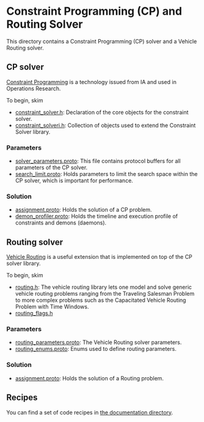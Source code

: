 # Constraint Programming (CP) and Routing Solver

This directory contains a Constraint Programming (CP) solver and a Vehicle
Routing solver.

## CP solver

[Constraint Programming](http://en.wikipedia.org/wiki/Constraint_programming) is
a technology issued from IA and used in Operations Research.

To begin, skim

* [constraint_solver.h](../constraint_solver/constraint_solver.h):
Declaration of the core objects for the constraint solver.
* [constraint_solveri.h](../constraint_solver/constraint_solveri.h):
Collection of objects used to extend the Constraint Solver library.

### Parameters

* [solver_parameters.proto](../constraint_solver/solver_parameters.proto):
This file contains protocol buffers for all parameters of the CP solver.
* [search_limit.proto](../constraint_solver/search_limit.proto):
Holds parameters to limit the search space within the CP solver, which is
important for performance.

### Solution

* [assignment.proto](../constraint_solver/assignment.proto):
Holds the solution of a CP problem.
* [demon_profiler.proto](../constraint_solver/demon_profiler.proto):
Holds the timeline and execution profile of constraints and demons (daemons).

## Routing solver

[Vehicle Routing](http://en.wikipedia.org/wiki/Vehicle_routing) is a useful
extension that is implemented on top of the CP solver library.

To begin, skim

* [routing.h](../constraint_solver/routing.h):
The vehicle routing library lets one model and solve generic vehicle routing
problems ranging from the Traveling Salesman Problem to more complex problems
such as the Capacitated Vehicle Routing Problem with Time Windows.
* [routing_flags.h](../constraint_solver/routing_flags.h)

### Parameters

* [routing_parameters.proto](../constraint_solver/routing_parameters.proto):
The Vehicle Routing solver parameters.
* [routing_enums.proto](../constraint_solver/routing_enums.proto):
Enums used to define routing parameters.

### Solution

* [assignment.proto](assignment.proto):
Holds the solution of a Routing problem.

## Recipes

You can find a set of code recipes in
[the documentation directory](docs/README.md).
